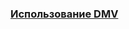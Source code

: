 
### [Использование DMV](https://docs.citusdata.com/en/v12.0/admin_guide/diagnostic_queries.html#useful-diagnostic-queries)
